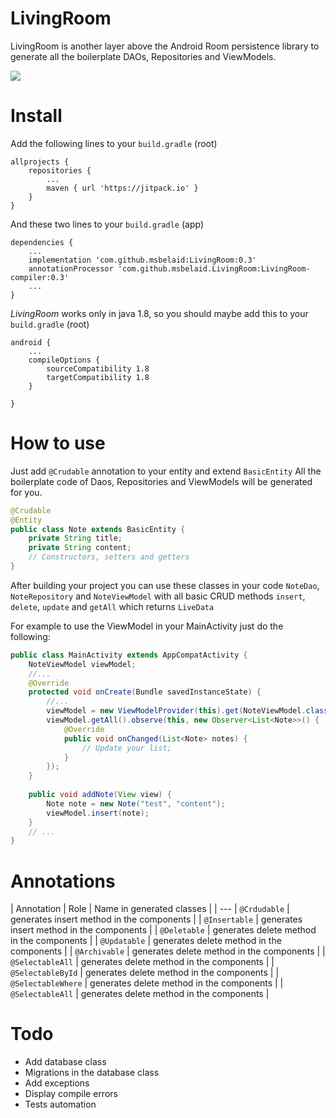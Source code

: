 # LivingRoom
LivingRoom is another layer above the Android Room persistence library to generate all the boilerplate DAOs, Repositories and ViewModels.

[![](https://jitpack.io/v/msbelaid/LivingRoom.svg)](https://jitpack.io/#msbelaid/LivingRoom)

# Install
Add the following lines to your `build.gradle` (root)

```
allprojects {
    repositories {
        ...
        maven { url 'https://jitpack.io' }
    }
}
```
And these two lines to your `build.gradle` (app)
```
dependencies {
    ...
    implementation 'com.github.msbelaid:LivingRoom:0.3'
    annotationProcessor 'com.github.msbelaid.LivingRoom:LivingRoom-compiler:0.3'
    ...
}
```
*LivingRoom* works only in java 1.8, so you should maybe add this to your `build.gradle` (root)
```
android {
    ...
    compileOptions {
        sourceCompatibility 1.8
        targetCompatibility 1.8
    }

}

```
# How to use
Just add `@Crudable` annotation to your entity and extend `BasicEntity`
All the boilerplate code of Daos, Repositories and ViewModels will be generated for you.

```java
@Crudable
@Entity
public class Note extends BasicEntity {
    private String title;
    private String content;
    // Constructors, setters and getters
}
```

After building your project you can use these classes in your code
`NoteDao`, `NoteRepository` and `NoteViewModel`
with all basic CRUD methods `insert`, `delete`, `update` and `getAll` which returns `LiveData`

For example to use the ViewModel in your MainActivity just do the following:


```java
public class MainActivity extends AppCompatActivity {
    NoteViewModel viewModel;
    //...
    @Override
    protected void onCreate(Bundle savedInstanceState) {
        //...
        viewModel = new ViewModelProvider(this).get(NoteViewModel.class);
        viewModel.getAll().observe(this, new Observer<List<Note>>() {
            @Override
            public void onChanged(List<Note> notes) {
                // Update your list;
            }
        });
    }
    
    public void addNote(View view) {
        Note note = new Note("test", "content");
        viewModel.insert(note);
    }
    // ...
}
```
# Annotations
| Annotation | Role | Name in generated classes |
| ---
| `@Crdudable` | generates insert method in the components |
| `@Insertable` | generates insert method in the components |
| `@Deletable`      | generates delete method in the components |
| `@Updatable`      | generates delete method in the components |
| `@Archivable`      | generates delete method in the components |
| `@SelectableAll`      | generates delete method in the components |
| `@SelectableById`      | generates delete method in the components |
| `@SelectableWhere`      | generates delete method in the components |
| `@SelectableAll`      | generates delete method in the components |

# Todo
* Add database class
* Migrations in the database class
* Add exceptions
* Display compile errors 
* Tests automation
